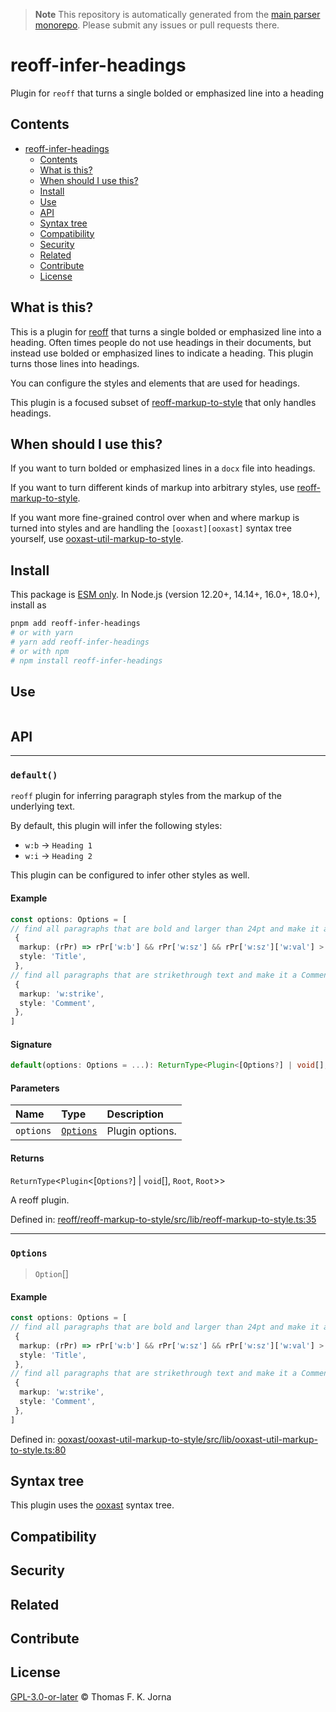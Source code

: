 > **Note**
> This repository is automatically generated from the [main parser monorepo](https://github.com/TrialAndErrorOrg/parsers). Please submit any issues or pull requests there.

# reoff-infer-headings

Plugin for `reoff` that turns a single bolded or emphasized line into a heading

## Contents

*   [reoff-infer-headings](#reoff-infer-headings)
    *   [Contents](#contents)
    *   [What is this?](#what-is-this)
    *   [When should I use this?](#when-should-i-use-this)
    *   [Install](#install)
    *   [Use](#use)
    *   [API](#api)
    *   [Syntax tree](#syntax-tree)
    *   [Compatibility](#compatibility)
    *   [Security](#security)
    *   [Related](#related)
    *   [Contribute](#contribute)
    *   [License](#license)

## What is this?

This is a plugin for [reoff][reoff] that turns a single bolded or emphasized line into a heading.
Often times people do not use headings in their documents, but instead use bolded or emphasized lines to indicate a heading.
This plugin turns those lines into headings.

You can configure the styles and elements that are used for headings.

This plugin is a focused subset of [reoff-markup-to-style](https://github.com/TrialAndErrorOrg/reoff-markup-to-style) that only handles headings.

## When should I use this?

If you want to turn bolded or emphasized lines in a `docx` file into headings.

If you want to turn different kinds of markup into arbitrary styles, use [reoff-markup-to-style](https://github.com/TrialAndErrorOrg/reoff-markup-to-style).

If you want more fine-grained control over when and where markup is turned into styles and are handling the `[ooxast][ooxast]` syntax tree yourself, use [ooxast-util-markup-to-style](https://github.com/TrialAndErrorOrg/ooxast-util-markup-to-style).

## Install

This package is [ESM only](https://gist.github.com/sindresorhus/a39789f98801d908bbc7ff3ecc99d99c). In Node.js (version 12.20+, 14.14+, 16.0+, 18.0+), install as

```bash
pnpm add reoff-infer-headings
# or with yarn
# yarn add reoff-infer-headings
# or with npm
# npm install reoff-infer-headings
```

## Use

```ts
```

## API

***

### `default()`

`reoff` plugin for inferring paragraph styles from the markup of the underlying text.

By default, this plugin will infer the following styles:

*   `w:b` -> `Heading 1`
*   `w:i` -> `Heading 2`

This plugin can be configured to infer other styles as well.

#### Example

```ts
const options: Options = [
// find all paragraphs that are bold and larger than 24pt and make it a Title
 {
  markup: (rPr) => rPr['w:b'] && rPr['w:sz'] && rPr['w:sz']['w:val'] > 24,
  style: 'Title',
 },
// find all paragraphs that are strikethrough text and make it a Comment
 {
  markup: 'w:strike',
  style: 'Comment',
 },
]
```

#### Signature

```ts
default(options: Options = ...): ReturnType<Plugin<[Options?] | void[], Root, Root>>;
```

#### Parameters

| Name | Type | Description |
| :------ | :------ | :------ |
| `options` | [`Options`](modules.md#options) | Plugin options. |

#### Returns

`ReturnType`<`Plugin`<[`Options?`] | `void`[], `Root`, `Root`>>

A reoff plugin.

Defined in:  [reoff/reoff-markup-to-style/src/lib/reoff-markup-to-style.ts:35](https://github.com/TrialAndErrorOrg/parsers/blob/main/libs/reoff/reoff-markup-to-style/src/lib/reoff-markup-to-style.ts#L35)

***

### `Options`

> `Option`[]

#### Example

```ts
const options: Options = [
// find all paragraphs that are bold and larger than 24pt and make it a Title
 {
  markup: (rPr) => rPr['w:b'] && rPr['w:sz'] && rPr['w:sz']['w:val'] > 24,
  style: 'Title',
 },
// find all paragraphs that are strikethrough text and make it a Comment
 {
  markup: 'w:strike',
  style: 'Comment',
 },
]
```

Defined in:  [ooxast/ooxast-util-markup-to-style/src/lib/ooxast-util-markup-to-style.ts:80](https://github.com/TrialAndErrorOrg/parsers/blob/main/libs/ooxast/ooxast-util-markup-to-style/src/lib/ooxast-util-markup-to-style.ts#L80)

## Syntax tree

This plugin uses the [ooxast][ooxast] syntax tree.

## Compatibility

## Security

## Related

## Contribute

## License

[GPL-3.0-or-later](LICENSE) © Thomas F. K. Jorna

[unified]: https://unifiedjs.com

[unifiedgh]: https://github.com/unifiedjs/unified

[xast-from-xml]: https://github.com/syntax-tree/xast-util-from-xml

[rehype]: https://github.com/rehypejs/rehype

[rejour]: https://github.com/TrialAndErrorOrg/parsers/tree/main/libs/rejour

[rejour-parse]: https://github.com/TrialAndErrorOrg/parsers/tree/main/libs/rejour/rejour-parse

[rejour-stringify]: https://github.com/TrialAndErrorOrg/parsers/tree/main/libs/rejour/rejour-stringify

[rejour-move-abstract]: https://github.com/TrialAndErrorOrg/parsers/tree/main/libs/rejour/rejour-move-abstract

[rejour-meta]: https://github.com/TrialAndErrorOrg/parsers/tree/main/libs/rejour/rejour-meta

[rejour-relatex]: https://github.com/TrialAndErrorOrg/parsers/tree/main/libs/rejour/rejour-relatex

[relatex]: https://github.com/TrialAndErrorOrg/parsers/tree/main/libs/relatex

[relatex-parse]: https://github.com/TrialAndErrorOrg/parsers/tree/main/libs/relatex/relatex-parse

[jast]: https://github.com/TrialAndErrorOrg/parsers/tree/main/libs/rejour/jast

[jast-util-to-texast]: https://github.com/TrialAndErrorOrg/parsers/tree/main/libs/rejour/jast-util-to-texast

[jastscript]: https://github.com/TrialAndErrorOrg/parsers/tree/main/libs/rejour/jastscript

[texast]: https://github.com/TrialAndErrorOrg/parsers/tree/main/libs/relatex/texast

[texast-util-to-latex]: https://github.com/TrialAndErrorOrg/parsers/tree/main/libs/relatex/texast-util-to-latex

[hast]: https://github.com/syntax-tree/hast

[xast]: https://github.com/syntax-tree/xast

[mdast]: https://github.com/syntax-tree/mdast

[mdast-markdown]: https://github.com/syntax-tree/mdast-util-to-markdown

[latex-utensils]: https://github.com/tamuratak/latex-utensils

[latexjs]: https://github.com/latexjs/latexjs

[reoff]: https://github.com/TrialAndErrorOrg/parsers/tree/main/libs/reoff

[reoff-parse]: https://github.com/TrialAndErrorOrg/parsers/tree/main/libs/reoff/reoff-parse

[reoff-rejour]: https://github.com/TrialAndErrorOrg/parsers/tree/main/libs/reoff/reoff-rejour

[ooxast]: https://github.com/TrialAndErrorOrg/parsers/tree/main/libs/ooxast/ooxast

[ooxast]: https://github.com/TrialAndErrorOrg/parsers/tree/main/libs/ooxast/ooxast-util-to-jast

[reoff-infer-headings]: https://github.com/TrialAndErrorOrg/parsers/tree/main/libs/reoff-infer-headings
